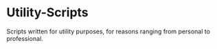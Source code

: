 # Utility-Scripts
Scripts written for utility purposes, for reasons ranging from personal to professional. 
